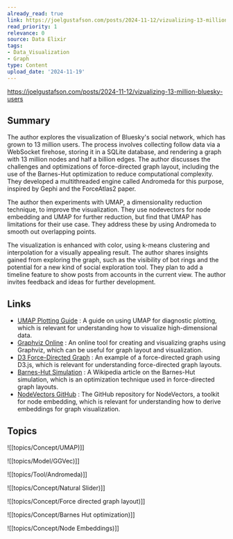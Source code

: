 ```yaml
---
already_read: true
link: https://joelgustafson.com/posts/2024-11-12/vizualizing-13-million-bluesky-users
read_priority: 1
relevance: 0
source: Data Elixir
tags:
- Data_Visualization
- Graph
type: Content
upload_date: '2024-11-19'
---
```


https://joelgustafson.com/posts/2024-11-12/vizualizing-13-million-bluesky-users
## Summary

The author explores the visualization of Bluesky's social network, which has grown to 13 million users. The process involves collecting follow data via a WebSocket firehose, storing it in a SQLite database, and rendering a graph with 13 million nodes and half a billion edges. The author discusses the challenges and optimizations of force-directed graph layout, including the use of the Barnes-Hut optimization to reduce computational complexity. They developed a multithreaded engine called Andromeda for this purpose, inspired by Gephi and the ForceAtlas2 paper.

The author then experiments with UMAP, a dimensionality reduction technique, to improve the visualization. They use nodevectors for node embedding and UMAP for further reduction, but find that UMAP has limitations for their use case. They address these by using Andromeda to smooth out overlapping points.

The visualization is enhanced with color, using k-means clustering and interpolation for a visually appealing result. The author shares insights gained from exploring the graph, such as the visibility of bot rings and the potential for a new kind of social exploration tool. They plan to add a timeline feature to show posts from accounts in the current view. The author invites feedback and ideas for further development.
## Links

- [UMAP Plotting Guide](https://umap-learn.readthedocs.io/en/latest/plotting.html#diagnostic-plotting) : A guide on using UMAP for diagnostic plotting, which is relevant for understanding how to visualize high-dimensional data.
- [Graphviz Online](https://dreampuf.github.io/GraphvizOnline) : An online tool for creating and visualizing graphs using Graphviz, which can be useful for graph layout and visualization.
- [D3 Force-Directed Graph](https://observablehq.com/@d3/force-directed-graph/2) : An example of a force-directed graph using D3.js, which is relevant for understanding force-directed graph layouts.
- [Barnes-Hut Simulation](https://en.wikipedia.org/wiki/Barnes%E2%80%93Hut_simulation) : A Wikipedia article on the Barnes-Hut simulation, which is an optimization technique used in force-directed graph layouts.
- [NodeVectors GitHub](https://github.com/VHRanger/nodevectors/) : The GitHub repository for NodeVectors, a toolkit for node embedding, which is relevant for understanding how to derive embeddings for graph visualization.

## Topics

![[topics/Concept/UMAP)]]

![[topics/Model/GGVec)]]

![[topics/Tool/Andromeda)]]

![[topics/Concept/Natural Slider)]]

![[topics/Concept/Force directed graph layout)]]

![[topics/Concept/Barnes Hut optimization)]]

![[topics/Concept/Node Embeddings)]]